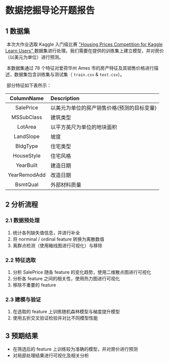 # 数据挖掘导论开题报告

## 1 数据集

​	本次大作业选取 Kaggle 入门级比赛 ["Housing Prices Competition for Kaggle Learn Users" ](https://www.kaggle.com/competitions/home-data-for-ml-course)数据集进行处理。我们需要在提供的训练集上建立模型，并对房价（以美元为单位）进行预测。

​	本数据集通过 78 个特征对爱荷华州 Ames 市的房产特征及其销售价格进行描述，数据集包含训练集与测试集（ `train.csv` & `test.csv`）。

​	部分特征如下表所示：

|  ColumnName  | Description                                |
| :----------: | :----------------------------------------- |
|  SalePrice   | 以美元为单位的房产销售价格(预测的目标变量) |
|  MSSubClass  | 建筑类型                                   |
|   LotArea    | 以平方英尺为单位的地块面积                 |
|  LandSlope   | 坡度                                       |
|   BldgType   | 住宅类型                                   |
|  HouseStyle  | 住宅风格                                   |
|  YearBuilt   | 建造日期                                   |
| YearRemodAdd | 改造日期                                   |
|   BsmtQual   | 外部材料质量                               |

## 2 分析流程

### 2.1 数据预处理

1. 统计各列缺失值信息，并进行补全
2. 将 norminal / ordinal feature 转换为离散数值
3. 离群点检测（使用箱线图进行可视化）与移除

### 2.2 特征选取

1. 分析 SalePrice 随各 feature 的变化趋势，使用二维散点图进行可视化
2. 分析各 feature 之间的相关性，使用热力图进行可视化
3. 移除不重要的 feature

### 2.3 建模与验证

1. 在选取的 feature 上训练随机森林模型与梯度提升模型
2. 使用五折交叉验证检验并对比不同模型性能

## 3 预期结果

- 在筛选后的 feature 上训练较为准确的模型，并对房价进行预测
- 对局部处理结果进行可视化及相关分析